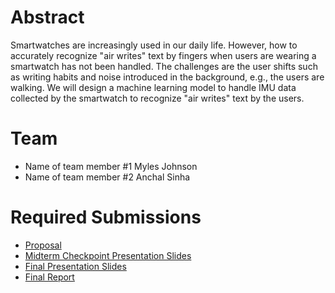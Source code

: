# Abstract

Smartwatches are increasingly used in our daily life. However, how to accurately recognize "air writes" text by fingers when users are wearing a smartwatch has not been handled. The challenges are the user shifts such as writing habits and noise introduced in the background, e.g., the users are walking. We will design a machine learning model to handle IMU data collected by the smartwatch to recognize "air writes" text by the users.

# Team

* Name of team member \#1 Myles Johnson
* Name of team member \#2 Anchal Sinha

# Required Submissions

* [Proposal](https://github.com/Mylesthemonster/ece209as_project/blob/main/docs/proposal.md)
* [Midterm Checkpoint Presentation Slides](https://docs.google.com/presentation/d/1FqgfDiFpJZjCT3_IehNraiZh98HMe6gW-kPdn3rI6uI/edit?usp=sharing)
* [Final Presentation Slides](http://)
* [Final Report](report)
